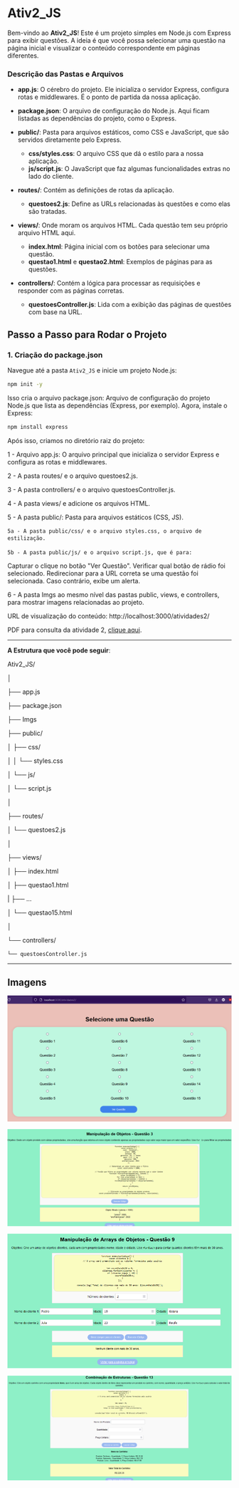 # Ativ2_JS

Bem-vindo ao **Ativ2_JS**! Este é um projeto simples em Node.js com Express para exibir questões. A ideia é que você possa selecionar uma questão na página inicial e visualizar o conteúdo correspondente em páginas diferentes.


### Descrição das Pastas e Arquivos

- **app.js**: O cérebro do projeto. Ele inicializa o servidor Express, configura rotas e middlewares. É o ponto de partida da nossa aplicação.

- **package.json**: O arquivo de configuração do Node.js. Aqui ficam listadas as dependências do projeto, como o Express.

- **public/**: Pasta para arquivos estáticos, como CSS e JavaScript, que são servidos diretamente pelo Express.
  - **css/styles.css**: O arquivo CSS que dá o estilo para a nossa aplicação.
  - **js/script.js**: O JavaScript que faz algumas funcionalidades extras no lado do cliente.

- **routes/**: Contém as definições de rotas da aplicação.
  - **questoes2.js**: Define as URLs relacionadas às questões e como elas são tratadas.

- **views/**: Onde moram os arquivos HTML. Cada questão tem seu próprio arquivo HTML aqui.
  - **index.html**: Página inicial com os botões para selecionar uma questão.
  - **questao1.html** e **questao2.html**: Exemplos de páginas para as questões.

- **controllers/**: Contém a lógica para processar as requisições e responder com as páginas corretas.
  - **questoesController.js**: Lida com a exibição das páginas de questões com base na URL.

## Passo a Passo para Rodar o Projeto

### 1. Criação do package.json

Navegue até a pasta `Ativ2_JS` e inicie um projeto Node.js:

```bash
npm init -y
```

Isso cria o arquivo package.json: Arquivo de configuração do projeto Node.js que lista as dependências (Express, por exemplo). Agora, instale o Express:

```bash
npm install express
```

Após isso, criamos no diretório raiz do projeto:

1 - Arquivo app.js:
O arquivo principal que inicializa o servidor Express e configura as rotas e middlewares.

2 - A pasta routes/ e o arquivo questoes2.js.

3 - A pasta controllers/ e o arquivo questoesController.js.

4 - A pasta views/ e adicione os arquivos HTML.

5 - A pasta public/: Pasta para arquivos estáticos (CSS, JS). 

    5a - A pasta public/css/ e o arquivo styles.css, o arquivo de estilização.

    5b - A pasta public/js/ e o arquivo script.js, que é para:
Capturar o clique no botão "Ver Questão".
Verificar qual botão de rádio foi selecionado.
Redirecionar para a URL correta se uma questão foi selecionada. Caso contrário, exibe um alerta.

6 - A pasta Imgs ao mesmo nível das pastas public, views, e controllers, para mostrar imagens relacionadas ao projeto.

URL de visualização do conteúdo: http://localhost:3000/atividades2/

PDF para consulta da atividade 2, [clique aqui](https://github.com/Ell-neto/projetos/blob/main/atividades_JS/Ativ2_JS/atv2.pdf).

-------------------------------------------------------------------------------------------------
**A Estrutura que você pode seguir**:


Ativ2_JS/

│

├── app.js

├── package.json

├── Imgs

├── public/

│   ├── css/

│   │   └── styles.css

│   └── js/

│       └── script.js

│

├── routes/

│   └── questoes2.js

│

├── views/

│   ├── index.html

│   ├── questao1.html

|   ├── ...

│   └── questao15.html

│

└── controllers/

    └── questoesController.js

-------------------------------------------------------------------------------------------------

## Imagens

![Página inicial](Imgs/img1.png)

![Questão 3](Imgs/img2.png)

![Questão 9](Imgs/img3.png)

![Questão 13](Imgs/img4.png)

